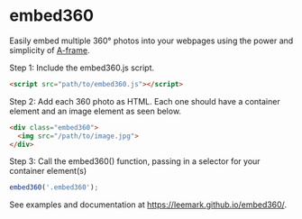 # embed360

Easily embed multiple 360° photos into your webpages using the power and simplicity of [A-frame](https://aframe.io/). 

Step 1: Include the embed360.js script.

```html
<script src="path/to/embed360.js"></script>
```

Step 2: Add each 360 photo as HTML. Each one should have a container element and an image element as seen below.

```html
<div class="embed360">
  <img src="/path/to/image.jpg">
</div>
```

Step 3: Call the embed360() function, passing in a selector for your container element(s)

```javascript
embed360('.embed360');
```

See examples and documentation at https://leemark.github.io/embed360/.  